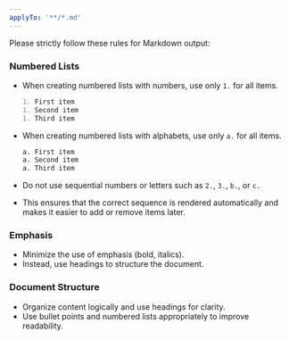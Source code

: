 ```yaml
---
applyTo: '**/*.md'
---
```


Please strictly follow these rules for Markdown output:

### Numbered Lists
- When creating numbered lists with numbers, use only `1.` for all items.
	```md
	1. First item
	1. Second item
	1. Third item
	```

- When creating numbered lists with alphabets, use only `a.` for all items.
	```md
	a. First item
	a. Second item
	a. Third item
	```

- Do not use sequential numbers or letters such as `2.`, `3.`, `b.`, or `c.`
- This ensures that the correct sequence is rendered automatically and makes it easier to add or remove items later.

### Emphasis
- Minimize the use of emphasis (bold, italics).
- Instead, use headings to structure the document.

### Document Structure
- Organize content logically and use headings for clarity.
- Use bullet points and numbered lists appropriately to improve readability.

